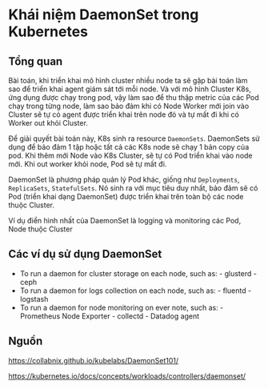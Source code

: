 # Khái niệm DaemonSet trong Kubernetes

## Tổng quan

Bài toán, khi triển khai mô hình cluster nhiều node ta sẽ gặp bài toán làm sao để triển khai agent giám sát tới mỗi node. Và với mô hình Cluster K8s, ứng dụng được chạy trong pod, vậy làm sao để thu thập metric của các Pod chạy trong từng node, làm sao bảo đảm khi có Node Worker mới join vào Cluster sẽ tự có agent được triển khai trên node đó và tự mất đi khi có Worker out khỏi Cluster.

Để giải quyết bài toán này, K8s sinh ra resource `DaemonSets`. DaemonSets sử dụng để bảo đảm 1 tập hoặc tất cả các K8s node sẽ chạy 1 bản copy của pod. Khi thêm mới Node vào K8s Cluster, sẽ tự có Pod triển khai vào node mới. Khi out worker khỏi node, Pod sẽ tự mất đi.

DaemonSet là phương pháp quản lý Pod khác, giống như `Deployments`, `ReplicaSets`, `StatefulSets`. Nó sinh ra với mục tiêu duy nhất, bảo đảm sẽ có Pod (triển khai dạng DaemonSet) được triển khai trên toàn bộ các node thuộc Cluster.

Ví dụ điển hình nhất của DaemonSet là logging và monitoring các Pod, Node thuộc Cluster

## Các ví dụ sử dụng DaemonSet

- To run a daemon for cluster storage on each node, such as: - glusterd - ceph
- To run a daemon for logs collection on each node, such as: - fluentd - logstash
- To run a daemon for node monitoring on ever note, such as: - Prometheus Node Exporter - collectd - Datadog agent

## Nguồn

https://collabnix.github.io/kubelabs/DaemonSet101/

https://kubernetes.io/docs/concepts/workloads/controllers/daemonset/
